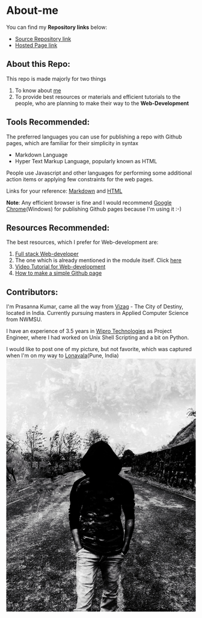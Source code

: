 # About-me
You can find my **Repository links** below:
- [Source Repository link](https://github.com/prasu93/Snapseed)
- [Hosted Page link](https://prasu93.github.io/Snapseed/)
## About this Repo:
This repo is made majorly for two things
1. To know about [me](https://github.com/prasu93/)
2. To provide best resources or materials and efficient tutorials to the people, who are planning to make their way to the **Web-Development**
## Tools Recommended:
The preferred languages you can use for publishing a repo with Github pages, which are familiar for their simplicity in syntax
- Markdown Language
- Hyper Text Markup Language, popularly known as HTML

People use Javascript and other languages for performing some additional action items or applying few constraints for the web pages.

Links for your reference: [Markdown](https://www.markdownguide.org/basic-syntax/) and [HTML](https://www.w3schools.com/html/)

**Note**: Any efficient browser is fine and I would recommend [Google Chrome](https://www.google.com/chrome/?brand=CHBD&gclid=CjwKCAjwqZPrBRBnEiwAmNJsNqOXRmog_4r60cVSsTN0Im_qLZvh__imowYwKzZAY1CSuz63h-lwPhoCV5gQAvD_BwE&gclsrc=aw.ds)(Windows) for publishing Github pages  because I'm using it :-)
## Resources Recommended:
The best resources, which I prefer for Web-development are:
1. [Full stack Web-developer](https://github.com/bmorelli25/Become-A-Full-Stack-Web-Developer)
2. The one which is already mentioned in the module itself. Click [here](https://github.com/kamranahmedse/developer-roadmap)
3. [Video Tutorial for Web-development](https://www.youtube.com/watch?v=3JluqTojuME)
4. [How to make a simple Github page](https://www.youtube.com/watch?v=BA_c3bGQXlQ)
## Contributors:
I'm Prasanna Kumar, came all the way from [Vizag](https://en.wikipedia.org/wiki/Visakhapatnam) - The City of Destiny, located in India. Currently pursuing masters in Applied Computer Science from NWMSU.

I have an experience of 3.5 years in [Wipro Technologies](https://en.wikipedia.org/wiki/Wipro) as Project Engineer, where I had worked on Unix Shell Scripting and a bit on Python.

I would like to post one of my picture, but not favorite, which was captured when I'm on my way to [Lonavala](https://en.wikipedia.org/wiki/Lonavla)(Pune, India)
![me](ghost.jpg)
